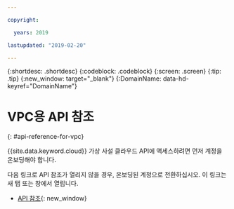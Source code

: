 ```yaml
---

copyright:

  years: 2019

lastupdated: "2019-02-20"

---
```


{:shortdesc: .shortdesc}
{:codeblock: .codeblock}
{:screen: .screen}
{:tip: .tip}
{:new_window: target="_blank"}
{:DomainName: data-hd-keyref="DomainName"}

# VPC용 API 참조
{: #api-reference-for-vpc}

{{site.data.keyword.cloud}} 가상 사설 클라우드 API에 액세스하려면 먼저 계정을 온보딩해야 합니다.  

다음 링크로 API 참조가 열리지 않을 경우, 온보딩된 계정으로 전환하십시오. 이 링크는 새 탭 또는 창에서 열립니다.

* [API 참조](https://{DomainName}/apidocs/rias){: new_window}
